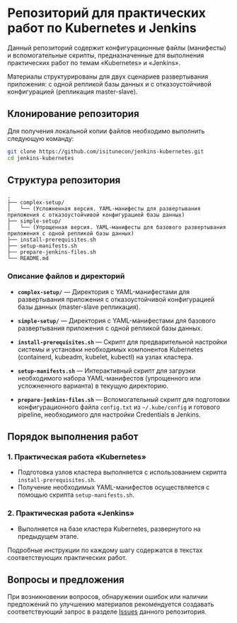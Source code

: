# Репозиторий для практических работ по Kubernetes и Jenkins

Данный репозиторий содержит конфигурационные файлы (манифесты) и вспомогательные скрипты, предназначенные для выполнения практических работ по темам «Kubernetes» и «Jenkins».

Материалы структурированы для двух сценариев развертывания приложения: с одной репликой базы данных и с отказоустойчивой конфигурацией (репликация master-slave).

## Клонирование репозитория

Для получения локальной копии файлов необходимо выполнить следующую команду:

```bash
git clone https://github.com/isitunecon/jenkins-kubernetes.git
cd jenkins-kubernetes
```

## Структура репозитория

```
.
├── complex-setup/
│   └── (Усложненная версия. YAML-манифесты для развертывания приложения с отказоустойчивой конфигурацией базы данных)
├── simple-setup/
│   └── (Упрощенная версия. YAML-манифесты для базового развертывания приложения с одной репликой базы данных)
├── install-prerequisites.sh
├── setup-manifests.sh
├── prepare-jenkins-files.sh
└── README.md
```

### Описание файлов и директорий

- **`complex-setup/`** — Директория с YAML-манифестами для развертывания приложения с отказоустойчивой конфигурацией базы данных (master-slave репликация).

- **`simple-setup/`** — Директория с YAML-манифестами для базового развертывания приложения с одной репликой базы данных.

- **`install-prerequisites.sh`** — Скрипт для предварительной настройки системы и установки необходимых компонентов Kubernetes (containerd, kubeadm, kubelet, kubectl) на узлах кластера.

- **`setup-manifests.sh`** — Интерактивный скрипт для загрузки необходимого набора YAML-манифестов (упрощенного или усложненного варианта) в текущую директорию.

- **`prepare-jenkins-files.sh`** — Вспомогательный скрипт для подготовки конфигурационного файла `config.txt` из `~/.kube/config` и готового pipeline, необходимого для настройки Credentials в Jenkins.

## Порядок выполнения работ

### 1. Практическая работа «Kubernetes»

- Подготовка узлов кластера выполняется с использованием скрипта `install-prerequisites.sh`.
- Получение необходимых YAML-манифестов осуществляется с помощью скрипта `setup-manifests.sh`.

### 2. Практическая работа «Jenkins»

- Выполняется на базе кластера Kubernetes, развернутого на предыдущем этапе.

Подробные инструкции по каждому шагу содержатся в текстах соответствующих практических работ.

## Вопросы и предложения

При возникновении вопросов, обнаружении ошибок или наличии предложений по улучшению материалов рекомендуется создавать соответствующий запрос в разделе [Issues](../../issues) данного репозитория.
